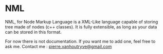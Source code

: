 # NML

NML, for Node Markup Language is a XML-Like language capable of storing tree made of nodes (c++ classes). 
It is fully extensible, as long as your data can be stored in this format.

For now there is not documentation. If you want me to add one, feel free to ask me.
Contact me : pierre.vanhoutryve@gmail.com 
